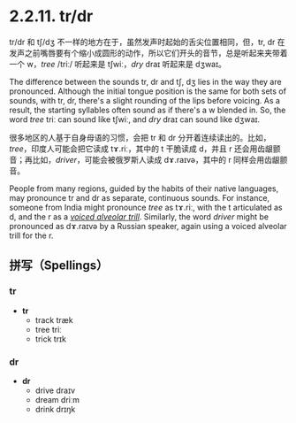# 2.2.11. <span class="pho">tr/dr</span>

<span class="pho">tr/dr</span> 和 <span class="pho">tʃ/dʒ</span> 不一样的地方在于，虽然发声时起始的舌尖位置相同，但，<span class="pho">tr, dr</span> 在发声之前嘴唇要有个缩小成圆形的动作，所以它们开头的音节，总是听起来夹带着一个 <span class="pho">w</span>，*tree* <span class="pho">/triː</span>/ 听起来是 <span class="pho alt">tʃwiː</span><span class="speak-word-inline" data-audio-us-male="/audios/us/tree-us.mp3" data-audio-uk-male="/audios/us/tree-uk.mp3"></span>，*dry* <span class="pho alt">draɪ</span> 听起来是 <span class="pho alt">dʒwaɪ</span><span class="speak-word-inline" data-audio-us-male="/audios/us/dry-us.mp3" data-audio-uk-male="/audios/us/dry-uk.mp3"></span>。

The difference between the sounds <span class="pho">tr, dr</span> and <span class="pho">tʃ, dʒ</span> lies in the way they are pronounced. Although the initial tongue position is the same for both sets of sounds, with <span class="pho">tr, dr</span>, there's a slight rounding of the lips before voicing. As a result, the starting syllables often sound as if there's a <span class="pho">w</span> blended in. So, the word *tree* <span class="pho alt">triː</span> can sound like <span class="pho alt">tʃwiː</span><span class="speak-word-inline" data-audio-us-male="/audios/us/tree-us.mp3" data-audio-uk-male="/audios/us/tree-uk.mp3"></span>, and *dry* <span class="pho alt">draɪ</span> can sound like <span class="pho alt">dʒwaɪ</span><span class="speak-word-inline" data-audio-us-male="/audios/us/dry-us.mp3" data-audio-uk-male="/audios/us/dry-uk.mp3"></span>.

很多地区的人基于自身母语的习惯，会把 <span class="pho">tr</span> 和 <span class="pho">dr</span> 分开着连续读出的。比如，*tree*，印度人可能会把它读成 <span class="pho alt">tɤ.riː</span><span class="speak-word-inline" data-audio-other="/audios/us/tree-ru-ru.mp3"></span>，其中的 <span class="pho">t</span> 干脆读成 <span class="pho">d</span>，并且 <span class="pho">r</span> 还会用齿龈颤音；再比如，*driver*，可能会被俄罗斯人读成 <span class="pho alt">dɤ.raɪvə</span><span class="speak-word-inline" data-audio-other="/audios/us/driver-ru-ru.mp3"></span>，其中的 <span class="pho">r</span> 同样会用齿龈颤音。

People from many regions, guided by the habits of their native languages, may pronounce <span class="pho">tr</span> and <span class="pho">dr</span> as separate, continuous sounds. For instance, someone from India might pronounce *tree* as <span class="pho alt">tɤ.riː</span><span class="speak-word-inline" data-audio-other="/audios/us/tree-ru-ru.mp3"></span>, with the <span class="pho">t</span> articulated as <span class="pho">d</span>, and the <span class="pho">r</span> as a [*voiced alveolar trill*](https://en.wikipedia.org/wiki/Voiced_dental,_alveolar_and_postalveolar_trills). Similarly, the word *driver* might be pronounced as <span class="pho alt">dɤ.raɪvə</span><span class="speak-word-inline" data-audio-other="/audios/us/driver-ru-ru.mp3"></span> by a Russian speaker, again using a voiced alveolar trill for the <span class="pho">r</span>.

## 拼写（Spellings）

### <span class="pho">tr</span>
* **tr**
	- track <span class="pho alt">træk</span> <span class="speak-word-inline" data-audio-us-male="/audios/us/track-us-male.mp3" data-audio-us-female="/audios/us/track-us-female.mp3"></span>
 	- tree <span class="pho alt">triː</span> <span class="speak-word-inline" data-audio-us-male="/audios/us/tree-us-male.mp3" data-audio-us-female="/audios/us/tree-us-female.mp3"></span>
 	- trick <span class="pho alt">trɪk</span> <span class="speak-word-inline" data-audio-us-male="/audios/us/trick-us-male.mp3" data-audio-us-female="/audios/us/trick-us-female.mp3"></span>

### <span class="pho">dr</span>
* **dr**
	- drive <span class="pho alt">draɪv</span> <span class="speak-word-inline" data-audio-us-male="/audios/us/drive-us-male.mp3" data-audio-us-female="/audios/us/drive-us-female.mp3"></span>
 	- dream <span class="pho alt">driːm</span> <span class="speak-word-inline" data-audio-us-male="/audios/us/dream-us-male.mp3" data-audio-us-female="/audios/us/dream-us-female.mp3"></span>
 	- drink <span class="pho alt">drɪŋk</span> <span class="speak-word-inline" data-audio-us-male="/audios/us/drink-us-male.mp3" data-audio-us-female="/audios/us/drink-us-female.mp3"></span>

